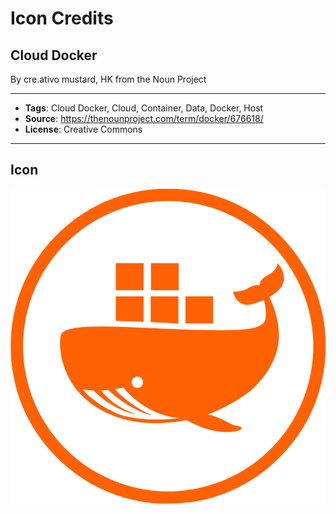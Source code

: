 # Icon Credits
## Cloud Docker
By cre.ativo mustard, HK from the Noun Project

---

* **Tags**: Cloud Docker, Cloud, Container, Data, Docker, Host
* **Source**: https://thenounproject.com/term/docker/676618/
* **License**: Creative Commons

---
## Icon

![project icon](icon.svg "project icon")